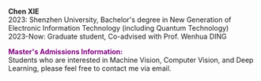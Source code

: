 **Chen XIE** \
2023: Shenzhen University, Bachelor's degree in New Generation of Electronic Information Technology (including Quantum Technology) \
2023-Now: Graduate student, Co-advised with Prof. Wenhua DING

**<font color=purple> Master's Admissions Information:</font>** \
Students who are interested in Machine Vision, Computer Vision, and Deep Learning, please feel free to contact me via email.
